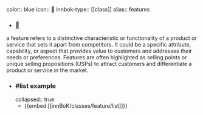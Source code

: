 color:: blue
icon:: 🌟
innbok-type:: [[class]]
alias:: features

- ### 🔖 
a feature refers to a distinctive characteristic or functionality of a product or service that sets it apart from competitors. It could be a specific attribute, capability, or aspect that provides value to customers and addresses their needs or preferences. Features are often highlighted as selling points or unique selling propositions (USPs) to attract customers and differentiate a product or service in the market.
- ### #list example
  collapsed:: true
  - {{embed [[innBoK/classes/feature/list]]}}



